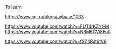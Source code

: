To learn

https://www.sql.ru/blogs/sybase/1033


https://www.youtube.com/watch?v=FUT4rKZYt-M
https://www.youtube.com/watch?v=N8M6GVi8Fp0


https://www.youtube.com/watch?v=fSZ4Rst6tV8
